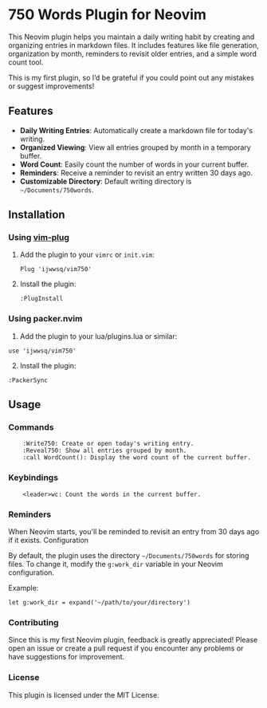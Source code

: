 # 750 Words Plugin for Neovim

This Neovim plugin helps you maintain a daily writing habit by creating and organizing entries in markdown files. It includes features like file generation, organization by month, reminders to revisit older entries, and a simple word count tool.

This is my first plugin, so I’d be grateful if you could point out any mistakes or suggest improvements!

## Features

- **Daily Writing Entries**: Automatically create a markdown file for today's writing.
- **Organized Viewing**: View all entries grouped by month in a temporary buffer.
- **Word Count**: Easily count the number of words in your current buffer.
- **Reminders**: Receive a reminder to revisit an entry written 30 days ago.
- **Customizable Directory**: Default writing directory is `~/Documents/750words`.

## Installation

### Using [vim-plug](https://github.com/junegunn/vim-plug)

1. Add the plugin to your `vimrc` or `init.vim`:
   ```vim
   Plug 'ijwwsq/vim750'
   ```
2. Install the plugin:
    ```
    :PlugInstall
    ```

### Using packer.nvim

1. Add the plugin to your lua/plugins.lua or similar:
  ```
  use 'ijwwsq/vim750'
  ```
2. Install the plugin:
  ```
  :PackerSync
  ```

## Usage
### Commands
```
    :Write750: Create or open today's writing entry.
    :Reveal750: Show all entries grouped by month.
    :call WordCount(): Display the word count of the current buffer.
```
### Keybindings
```
    <leader>wc: Count the words in the current buffer.
```
### Reminders

When Neovim starts, you'll be reminded to revisit an entry from 30 days ago if it exists.
Configuration

By default, the plugin uses the directory `~/Documents/750words` for storing files. To change it, modify the `g:work_dir` variable in your Neovim configuration.

Example:
```
let g:work_dir = expand('~/path/to/your/directory')
```
### Contributing

Since this is my first Neovim plugin, feedback is greatly appreciated! Please open an issue or create a pull request if you encounter any problems or have suggestions for improvement.

### License

This plugin is licensed under the MIT License.


